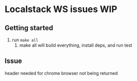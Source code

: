 # Localstack WS issues WIP

## Getting started
1) run `make all`
   1) make all will build everything, install deps, and run test

## Issue
header needed for chrome browser not being returned